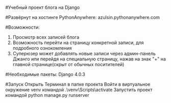 #Учебный проект блога на Django

#Развёрнут на хостинге PythonAnywhere: azulsin.pythonanywhere.com

#Возможности:
1. Просмотр всех записей блога
2. Возможность перейти на страницу конкретной записи, для подробного ознокомления
3. Суперюзер может добавлять новые записи через админ-панель Джанго или перейдя на специальную страницу, нажав на знак "+" на главной странице(скрыт от обычных поситителей)

#Необходимые пакеты: 
Django 4.0.3

#Запуск
Открыть Терминал в папке проекта
Войти в виртуальное окружение venv командой .\venv\Scripts\activate
Запустить проект командой python manage.py runserver
